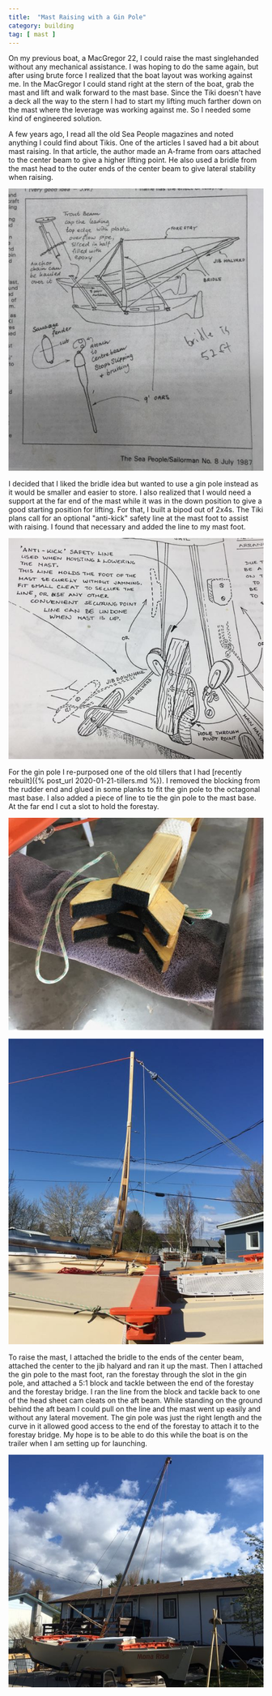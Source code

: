 ```yaml
---
title:  "Mast Raising with a Gin Pole"
category: building
tag: [ mast ]
---
```


On my previous boat, a MacGregor 22, I could raise the mast singlehanded without any mechanical assistance. I was hoping to do the same again, but after using brute force I realized that the boat layout was working against me. In the MacGregor I could stand right at the stern of the boat, grab the mast and lift and walk forward to the mast base. Since the Tiki doesn't have a deck all the way to the stern I had to start my lifting much farther down on the mast where the leverage was working against me. So I needed some kind of engineered solution.

A few years ago, I read all the old Sea People magazines and noted anything I could find about Tikis. One of the articles I saved had a bit about mast raising. In that article, the author made an A-frame from oars attached to the center beam to give a higher lifting point. He also used a bridle from the mast head to the outer ends of the center beam to give lateral stability when raising.

![Bridle Idea](/assets/images/gin-bridle.jpeg)

I decided that I liked the bridle idea but wanted to use a gin pole instead as it would be smaller and easier to store. I also realized that I would need a support at the far end of the mast while it was in the down position to give a good starting position for lifting. For that, I built a bipod out of 2x4s. The Tiki plans call for an optional "anti-kick" safety line at the mast foot to assist with raising. I found that necessary and added the line to my mast foot.

![Anti-Kick Safety Line](/assets/images/gin-safety-line.jpeg)

For the gin pole I re-purposed one of the old tillers that I had [recently rebuilt]({% post_url 2020-01-21-tillers.md %}). I removed the blocking from the rudder end and glued in some planks to fit the gin pole to the octagonal mast base. I also added a piece of line to tie the gin pole to the mast base. At the far end I cut a slot to hold the forestay.

![Base of Gin Pole Fits Octagonal Mast Base](/assets/images/gin-base.jpeg)

![Gin Pole Installed](/assets/images/gin-ready.jpeg)

To raise the mast, I attached the bridle to the ends of the center beam, attached the center to the jib halyard and ran it up the mast. Then I attached the gin pole to the mast foot, ran the forestay through the slot in the gin pole, and attached a 5:1 block and tackle between the end of the forestay and the forestay bridge. I ran the line from the block and tackle back to one of the head sheet cam cleats on the aft beam. While standing on the ground behind the aft beam I could pull on the line and the mast went up easily and without any lateral movement. The gin pole was just the right length and the curve in it allowed good access to the end of the forestay to attach it to the forestay bridge. My hope is to be able to do this while the boat is on the trailer when I am setting up for launching.

![Raising the Mast](/assets/images/gin-raising.jpeg)
